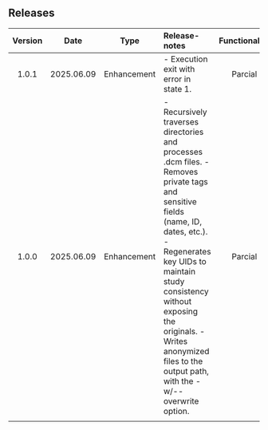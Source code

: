## Releases

| Version | Date | Type | Release-notes | Functionality |
|:-------:|:----:|:----:|:--------------|:-------------:|
|1.0.1|2025.06.09| Enhancement |- Execution exit with error in state 1.|Parcial|
|1.0.0|2025.06.09| Enhancement |- Recursively traverses directories and processes .dcm files. - Removes private tags and sensitive fields (name, ID, dates, etc.). - Regenerates key UIDs to maintain study consistency without exposing the originals. - Writes anonymized files to the output path, with the -w/--overwrite option.|Parcial|
||||||
